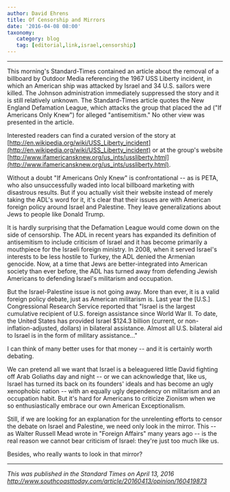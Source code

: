 ```yaml
---
author: David Ehrens
title: Of Censorship and Mirrors
date: '2016-04-08 08:00'
taxonomy:
   category: blog
   tag: [editorial,link,israel,censorship]
---
```

---

This morning's Standard-Times contained an article about the removal of a billboard by Outdoor Media referencing the 1967 USS Liberty incident, in which an American ship was attacked by Israel and 34 U.S. sailors were killed. The Johnson administration immediately suppressed the story and it is still relatively unknown. The Standard-Times article quotes the New England Defamation League, which attacks the group that placed the ad ("If Americans Only Knew") for alleged "antisemitism." No other view was presented in the article. 

Interested readers can find a curated version of the story at [http://en.wikipedia.org/wiki/USS_Liberty_incident](http://en.wikipedia.org/wiki/USS_Liberty_incident) or at the group's website [http://www.ifamericansknew.org/us_ints/ussliberty.html](http://www.ifamericansknew.org/us_ints/ussliberty.html).

Without a doubt "If Americans Only Knew" is confrontational -- as is PETA, who also unsuccessfully waded into local billboard marketing with disastrous results. But if you actually visit their website instead of merely taking the ADL's word for it, it's clear that their issues are with American foreign policy around Israel and Palestine. They leave generalizations about Jews to people like Donald Trump. 

It is hardly surprising that the Defamation League would come down on the side of censorship. The ADL in recent years has expanded its definition of antisemitism to include criticism of Israel and it has become primarily a mouthpiece for the Israeli foreign ministry. In 2008, when it served Israel's interests to be less hostile to Turkey, the ADL denied the Armenian genocide. Now, at a time that Jews are better-integrated into American society than ever before, the ADL has turned away from defending Jewish Americans to defending Israel's militarism and occupation.

But the Israel-Palestine issue is not going away. More than ever, it is a valid foreign policy debate, just as American militarism is. Last year the [U.S.] Congressional Research Service reported that "Israel is the largest cumulative recipient of U.S. foreign assistance since World War II. To date, the United States has provided Israel $124.3 billion (current, or non-inflation-adjusted, dollars) in bilateral assistance. Almost all U.S. bilateral aid to Israel is in the form of military assistance..."

I can think of many better uses for that money -- and it is certainly worth debating.

We can pretend all we want that Israel is a beleaguered little David fighting off Arab Goliaths day and night -- or we can acknowledge that, like us, Israel has turned its back on its founders' ideals and has become an ugly xenophobic nation -- with an equally ugly dependency on militarism and an occupation habit. But it's hard for Americans to criticize Zionism when we so enthusiastically embrace our own American Exceptionalism.

Still, if we are looking for an explanation for the unrelenting efforts to censor the debate on Israel and Palestine, we need only look in the mirror. This -- as Walter Russell Mead wrote in "Foreign Affairs" many years ago -- is the real reason we cannot bear criticism of Israel: they're just too much like us.

Besides, who really wants to look in that mirror?

-----

*This was published in the Standard Times on April 13, 2016*<br>
*<http://www.southcoasttoday.com/article/20160413/opinion/160419873>*

